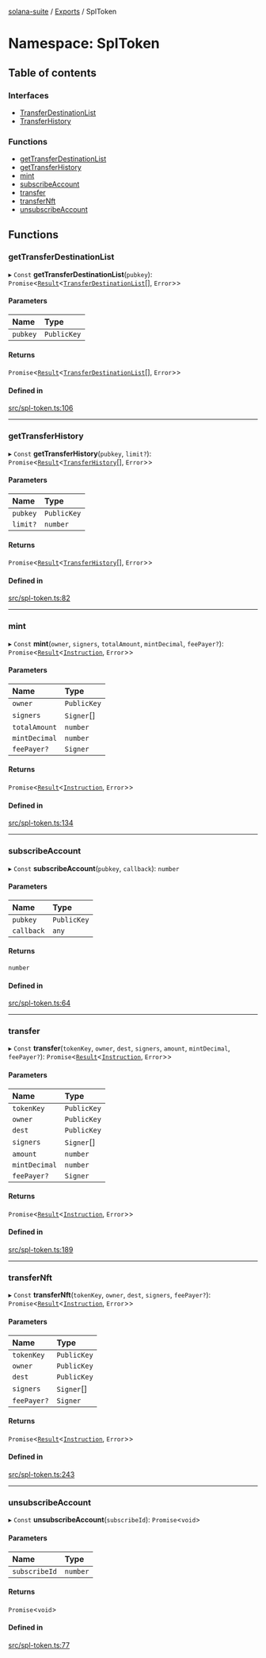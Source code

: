 [solana-suite](../README.md) / [Exports](../modules.md) / SplToken

# Namespace: SplToken

## Table of contents

### Interfaces

- [TransferDestinationList](../interfaces/SplToken.TransferDestinationList.md)
- [TransferHistory](../interfaces/SplToken.TransferHistory.md)

### Functions

- [getTransferDestinationList](SplToken.md#gettransferdestinationlist)
- [getTransferHistory](SplToken.md#gettransferhistory)
- [mint](SplToken.md#mint)
- [subscribeAccount](SplToken.md#subscribeaccount)
- [transfer](SplToken.md#transfer)
- [transferNft](SplToken.md#transfernft)
- [unsubscribeAccount](SplToken.md#unsubscribeaccount)

## Functions

### getTransferDestinationList

▸ `Const` **getTransferDestinationList**(`pubkey`): `Promise`<[`Result`](../modules.md#result)<[`TransferDestinationList`](../interfaces/SplToken.TransferDestinationList.md)[], `Error`\>\>

#### Parameters

| Name | Type |
| :------ | :------ |
| `pubkey` | `PublicKey` |

#### Returns

`Promise`<[`Result`](../modules.md#result)<[`TransferDestinationList`](../interfaces/SplToken.TransferDestinationList.md)[], `Error`\>\>

#### Defined in

[src/spl-token.ts:106](https://github.com/fukaoi/solana-suite/blob/3d6e966/src/spl-token.ts#L106)

___

### getTransferHistory

▸ `Const` **getTransferHistory**(`pubkey`, `limit?`): `Promise`<[`Result`](../modules.md#result)<[`TransferHistory`](../interfaces/SplToken.TransferHistory.md)[], `Error`\>\>

#### Parameters

| Name | Type |
| :------ | :------ |
| `pubkey` | `PublicKey` |
| `limit?` | `number` |

#### Returns

`Promise`<[`Result`](../modules.md#result)<[`TransferHistory`](../interfaces/SplToken.TransferHistory.md)[], `Error`\>\>

#### Defined in

[src/spl-token.ts:82](https://github.com/fukaoi/solana-suite/blob/3d6e966/src/spl-token.ts#L82)

___

### mint

▸ `Const` **mint**(`owner`, `signers`, `totalAmount`, `mintDecimal`, `feePayer?`): `Promise`<[`Result`](../modules.md#result)<[`Instruction`](../classes/Instruction.md), `Error`\>\>

#### Parameters

| Name | Type |
| :------ | :------ |
| `owner` | `PublicKey` |
| `signers` | `Signer`[] |
| `totalAmount` | `number` |
| `mintDecimal` | `number` |
| `feePayer?` | `Signer` |

#### Returns

`Promise`<[`Result`](../modules.md#result)<[`Instruction`](../classes/Instruction.md), `Error`\>\>

#### Defined in

[src/spl-token.ts:134](https://github.com/fukaoi/solana-suite/blob/3d6e966/src/spl-token.ts#L134)

___

### subscribeAccount

▸ `Const` **subscribeAccount**(`pubkey`, `callback`): `number`

#### Parameters

| Name | Type |
| :------ | :------ |
| `pubkey` | `PublicKey` |
| `callback` | `any` |

#### Returns

`number`

#### Defined in

[src/spl-token.ts:64](https://github.com/fukaoi/solana-suite/blob/3d6e966/src/spl-token.ts#L64)

___

### transfer

▸ `Const` **transfer**(`tokenKey`, `owner`, `dest`, `signers`, `amount`, `mintDecimal`, `feePayer?`): `Promise`<[`Result`](../modules.md#result)<[`Instruction`](../classes/Instruction.md), `Error`\>\>

#### Parameters

| Name | Type |
| :------ | :------ |
| `tokenKey` | `PublicKey` |
| `owner` | `PublicKey` |
| `dest` | `PublicKey` |
| `signers` | `Signer`[] |
| `amount` | `number` |
| `mintDecimal` | `number` |
| `feePayer?` | `Signer` |

#### Returns

`Promise`<[`Result`](../modules.md#result)<[`Instruction`](../classes/Instruction.md), `Error`\>\>

#### Defined in

[src/spl-token.ts:189](https://github.com/fukaoi/solana-suite/blob/3d6e966/src/spl-token.ts#L189)

___

### transferNft

▸ `Const` **transferNft**(`tokenKey`, `owner`, `dest`, `signers`, `feePayer?`): `Promise`<[`Result`](../modules.md#result)<[`Instruction`](../classes/Instruction.md), `Error`\>\>

#### Parameters

| Name | Type |
| :------ | :------ |
| `tokenKey` | `PublicKey` |
| `owner` | `PublicKey` |
| `dest` | `PublicKey` |
| `signers` | `Signer`[] |
| `feePayer?` | `Signer` |

#### Returns

`Promise`<[`Result`](../modules.md#result)<[`Instruction`](../classes/Instruction.md), `Error`\>\>

#### Defined in

[src/spl-token.ts:243](https://github.com/fukaoi/solana-suite/blob/3d6e966/src/spl-token.ts#L243)

___

### unsubscribeAccount

▸ `Const` **unsubscribeAccount**(`subscribeId`): `Promise`<`void`\>

#### Parameters

| Name | Type |
| :------ | :------ |
| `subscribeId` | `number` |

#### Returns

`Promise`<`void`\>

#### Defined in

[src/spl-token.ts:77](https://github.com/fukaoi/solana-suite/blob/3d6e966/src/spl-token.ts#L77)

